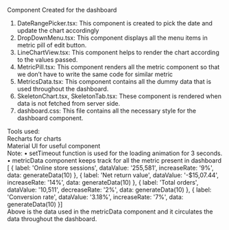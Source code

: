 Component Created for the dashboard
1.	DateRangePicker.tsx: This component is created to pick the date and update the chart accordingly
2.	DropDownMenu.tsx: This component displays all the menu items in metric pill of edit button.
3.	LineChartView.tsx: This component helps to render the chart according to the values passed.
4.	MetricPill.tsx: This component renders all the metric component so that we don’t have to write the same code for similar metric
5.	MetricsData.tsx: This component contains all the dummy data that is used throughout the dashboard.
6.	SkeletonChart.tsx, SkeletonTab.tsx: These component is rendered when data is not fetched from server side.
7.	dashboard.css: This file contains all the necessary style for the dashboard component.

Tools used:<br>
	Recharts for charts <br>
    Material UI for useful component <br>
Note:
•	setTimeout function is used for the loading animation for 3 seconds. <br>
•	metricData component keeps track for all the metric present in dashboard <br>
   [ { label: 'Online store sessions', dataValue: '255,581', increaseRate: '9%', data: generateData(10) },
    { label: 'Net return value', dataValue: '-$15,07.44', increaseRate: '14%', data: generateData(10) },
    { label: 'Total orders', dataValue: '10,511', decreaseRate: '2%', data: generateData(10) },
    { label: 'Conversion rate', dataValue: '3.18%', increaseRate: '7%', data: generateData(10) }] <br>
Above is the data used in the metricData component and it circulates the data throughout the dashboard.<br>


